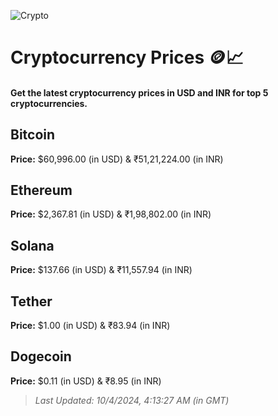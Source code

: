 
![Crypto](https://www.techguide.com.au/wp-content/uploads/2020/11/crypto3.jpeg)

# Cryptocurrency Prices 🪙📈

#### Get the latest cryptocurrency prices in USD and INR for top 5 cryptocurrencies.

## Bitcoin

**Price:** $60,996.00 (in USD) & ₹51,21,224.00 (in INR)

## Ethereum

**Price:** $2,367.81 (in USD) & ₹1,98,802.00 (in INR)

## Solana

**Price:** $137.66 (in USD) & ₹11,557.94 (in INR)

## Tether

**Price:** $1.00 (in USD) & ₹83.94 (in INR)

## Dogecoin

**Price:** $0.11 (in USD) & ₹8.95 (in INR)

> _Last Updated: 10/4/2024, 4:13:27 AM (in GMT)_
